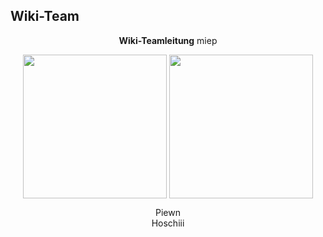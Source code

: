 ## Wiki-Team

<center>  

**Wiki-Teamleitung** miep

 <img align="center" width="230" eight="90" src="../../../assets/image/Wiki Team/piewn skin.png">  <img align="center" width="230" eight="90" src="../../../assets/image/Wiki Team/Hoschiii-skin.png"> 
 <left> <figcaption>Piewn</figcaption> </left> <right> <figcaption>Hoschiii</figcaption> </right>






